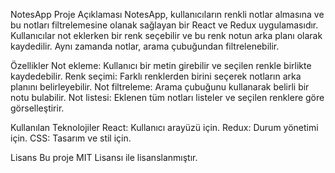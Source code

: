 NotesApp
Proje Açıklaması
NotesApp, kullanıcıların renkli notlar almasına ve bu notları filtrelemesine olanak sağlayan bir React ve Redux uygulamasıdır. Kullanıcılar not eklerken bir renk seçebilir ve bu renk notun arka planı olarak kaydedilir. Aynı zamanda notlar, arama çubuğundan filtrelenebilir.

Özellikler
Not ekleme: Kullanıcı bir metin girebilir ve seçilen renkle birlikte kaydedebilir.
Renk seçimi: Farklı renklerden birini seçerek notların arka planını belirleyebilir.
Not filtreleme: Arama çubuğunu kullanarak belirli bir notu bulabilir.
Not listesi: Eklenen tüm notları listeler ve seçilen renklere göre görselleştirir.

Kullanılan Teknolojiler
React: Kullanıcı arayüzü için.
Redux: Durum yönetimi için.
CSS: Tasarım ve stil için.

Lisans
Bu proje MIT Lisansı ile lisanslanmıştır.